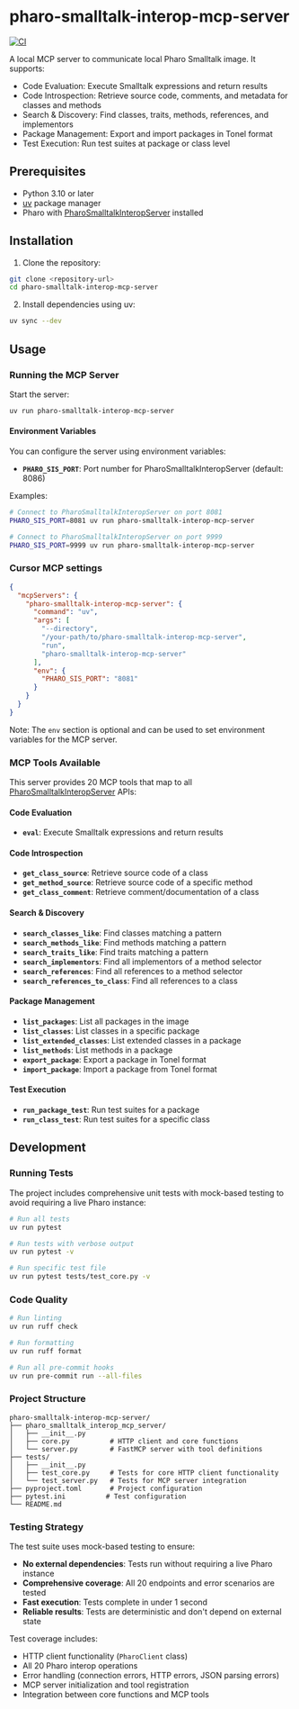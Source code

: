 # pharo-smalltalk-interop-mcp-server

[![CI](https://github.com/mumez/pharo-smalltalk-interop-mcp-server/actions/workflows/ci.yml/badge.svg)](https://github.com/mumez/pharo-smalltalk-interop-mcp-server/actions/workflows/ci.yml)

A local MCP server to communicate local Pharo Smalltalk image.
It supports:

- Code Evaluation: Execute Smalltalk expressions and return results
- Code Introspection: Retrieve source code, comments, and metadata for classes and methods
- Search & Discovery: Find classes, traits, methods, references, and implementors
- Package Management: Export and import packages in Tonel format
- Test Execution: Run test suites at package or class level

## Prerequisites

- Python 3.10 or later
- [uv](https://docs.astral.sh/uv/) package manager
- Pharo with [PharoSmalltalkInteropServer](https://github.com/mumez/PharoSmalltalkInteropServer) installed

## Installation

1. Clone the repository:

```bash
git clone <repository-url>
cd pharo-smalltalk-interop-mcp-server
```

2. Install dependencies using uv:

```bash
uv sync --dev
```

## Usage

### Running the MCP Server

Start the server:

```bash
uv run pharo-smalltalk-interop-mcp-server
```

#### Environment Variables

You can configure the server using environment variables:

- **`PHARO_SIS_PORT`**: Port number for PharoSmalltalkInteropServer (default: 8086)

Examples:

```bash
# Connect to PharoSmalltalkInteropServer on port 8081
PHARO_SIS_PORT=8081 uv run pharo-smalltalk-interop-mcp-server

# Connect to PharoSmalltalkInteropServer on port 9999
PHARO_SIS_PORT=9999 uv run pharo-smalltalk-interop-mcp-server
```

### Cursor MCP settings

```json:mcp.json
{
  "mcpServers": {
    "pharo-smalltalk-interop-mcp-server": {
      "command": "uv",
      "args": [
        "--directory",
        "/your-path/to/pharo-smalltalk-interop-mcp-server",
        "run",
        "pharo-smalltalk-interop-mcp-server"
      ],
      "env": {
        "PHARO_SIS_PORT": "8081"
      }
    }
  }
}
```

Note: The `env` section is optional and can be used to set environment variables for the MCP server.

### MCP Tools Available

This server provides 20 MCP tools that map to all [PharoSmalltalkInteropServer](https://github.com/mumez/PharoSmalltalkInteropServer/blob/main/spec/openapi.json) APIs:

#### Code Evaluation

- **`eval`**: Execute Smalltalk expressions and return results

#### Code Introspection

- **`get_class_source`**: Retrieve source code of a class
- **`get_method_source`**: Retrieve source code of a specific method
- **`get_class_comment`**: Retrieve comment/documentation of a class

#### Search & Discovery

- **`search_classes_like`**: Find classes matching a pattern
- **`search_methods_like`**: Find methods matching a pattern
- **`search_traits_like`**: Find traits matching a pattern
- **`search_implementors`**: Find all implementors of a method selector
- **`search_references`**: Find all references to a method selector
- **`search_references_to_class`**: Find all references to a class

#### Package Management

- **`list_packages`**: List all packages in the image
- **`list_classes`**: List classes in a specific package
- **`list_extended_classes`**: List extended classes in a package
- **`list_methods`**: List methods in a package
- **`export_package`**: Export a package in Tonel format
- **`import_package`**: Import a package from Tonel format

#### Test Execution

- **`run_package_test`**: Run test suites for a package
- **`run_class_test`**: Run test suites for a specific class

## Development

### Running Tests

The project includes comprehensive unit tests with mock-based testing to avoid requiring a live Pharo instance:

```bash
# Run all tests
uv run pytest

# Run tests with verbose output
uv run pytest -v

# Run specific test file
uv run pytest tests/test_core.py -v
```

### Code Quality

```bash
# Run linting
uv run ruff check

# Run formatting
uv run ruff format

# Run all pre-commit hooks
uv run pre-commit run --all-files
```

### Project Structure

```
pharo-smalltalk-interop-mcp-server/
├── pharo_smalltalk_interop_mcp_server/
│   ├── __init__.py
│   ├── core.py          # HTTP client and core functions
│   └── server.py        # FastMCP server with tool definitions
├── tests/
│   ├── __init__.py
│   ├── test_core.py     # Tests for core HTTP client functionality
│   └── test_server.py   # Tests for MCP server integration
├── pyproject.toml       # Project configuration
├── pytest.ini          # Test configuration
└── README.md
```

### Testing Strategy

The test suite uses mock-based testing to ensure:

- **No external dependencies**: Tests run without requiring a live Pharo instance
- **Comprehensive coverage**: All 20 endpoints and error scenarios are tested
- **Fast execution**: Tests complete in under 1 second
- **Reliable results**: Tests are deterministic and don't depend on external state

Test coverage includes:

- HTTP client functionality (`PharoClient` class)
- All 20 Pharo interop operations
- Error handling (connection errors, HTTP errors, JSON parsing errors)
- MCP server initialization and tool registration
- Integration between core functions and MCP tools
